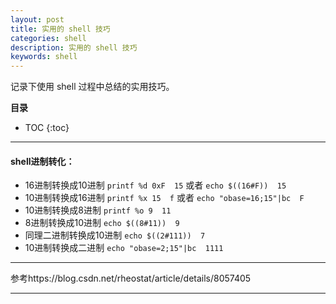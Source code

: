```yaml
---
layout: post
title: 实用的 shell 技巧
categories: shell
description: 实用的 shell 技巧
keywords: shell
---
```


记录下使用 shell 过程中总结的实用技巧。

**目录**

* TOC
{:toc}

---

#### shell进制转化：
- 16进制转换成10进制 `printf %d 0xF  15` 或者 `echo $((16#F))  15`
- 10进制转换成16进制 `printf %x 15  f` 或者 `echo "obase=16;15"|bc  F`
- 10进制转换成8进制 `printf %o 9  11`
- 8进制转换成10进制 `echo $((8#11))  9`
- 同理二进制转换成10进制 `echo $((2#111))  7`
- 10进制转换成二进制 `echo "obase=2;15"|bc  1111`

---
参考https://blog.csdn.net/rheostat/article/details/8057405

---

